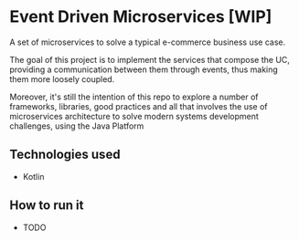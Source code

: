 # Event Driven Microservices [WIP]
A set of microservices to solve a typical e-commerce business use case.

The goal of this project is to implement the services that compose the UC, providing a communication between them through events, thus making them more loosely coupled.

Moreover, it's still the intention of this repo to explore a number of frameworks, libraries, good practices and all that involves the use of microservices architecture to solve modern systems development challenges, using the Java Platform

## Technologies used
* Kotlin

## How to run it
* TODO
